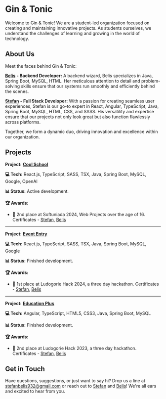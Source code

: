 # Gin & Tonic

Welcome to Gin & Tonic! We are a student-led organization focused on creating and maintaining innovative projects. As students ourselves, we understand the challenges of learning and growing in the world of technology.

## About Us

Meet the faces behind Gin & Tonic:

[**Belis**](https://github.com/BelisAliosmanova) **- Backend Developer:** A backend wizard, Belis specializes in Java, Spring Boot, MySQL, HTML. Her meticulous attention to detail and problem-solving skills ensure that our systems run smoothly and efficiently behind the scenes.

[**Stefan**](https://github.com/stefan-petrov1) **- Full Stack Developer:** With a passion for creating seamless user experiences, Stefan is our go-to expert in React, Angular, TypeScript, Java, Spring Boot, MySQL, HTML, CSS, and SASS. His versatility and expertise ensure that our projects not only look great but also function flawlessly across platforms.

Together, we form a dynamic duo, driving innovation and excellence within our organization.

## Projects

**Project:** [**Cool School**](https://github.com/Gin-n-Tonicc/Cool-School)

**💻 Tech:** React.js, TypeScript, SASS, TSX, Java, Spring Boot, MySQL, Google, OpenAI

**📊 Status:** Active development.

**🏆 Awards:** 
- 🥈 2nd place at Softuniada 2024, Web Projects over the age of 16. Certificates - [Stefan](https://drive.google.com/file/d/1TAeeAbTokbThkLA0V7lXD_SVAHYXWsvJ/view?usp=sharing), [Belis](https://drive.google.com/file/d/1bX8yCmPS4rljZPKqtCPPzeLZ7Whud8Qc/view?usp=sharing)

___

**Project:** [**Event Entry**](https://github.com/Gin-n-Tonicc/Event-Entry)

**💻 Tech:** React.js, TypeScript, SASS, TSX, Java, Spring Boot, MySQL, Google

**📊 Status:** Finished development.

**🏆 Awards:** 
- 🥇 1st place at Ludogorie Hack 2024, a three day hackathon. Certificates - [Stefan](https://drive.google.com/file/d/11yoD9pztw9Yt_RPbvIgtPcK4bXwyPysr/view?usp=sharing), [Belis](https://drive.google.com/file/d/1y-otCjQOHWjRJ2knKbwSNRajbZj6opJd/view?usp=sharing)

___

**Project:** [**Education Plus**](https://github.com/Gin-n-Tonicc/Education-Plus)

**💻 Tech:** Angular, TypeScript, HTML5, CSS3, Java, Spring Boot, MySQL

**📊 Status:** Finished development.

**🏆 Awards:** 
- 🥈 2nd place at Ludogorie Hack 2023, a three day hackathon. Certificates - [Stefan](https://drive.google.com/file/d/1MB2N8Uxlno4CbxroTRYmdYZPR5zkiGhA/view?usp=sharing), [Belis](https://drive.google.com/file/d/1O2kDYCMJNEaBctGEdnmd_23-JhalrdF4/view?usp=sharing)

## Get in Touch
Have questions, suggestions, or just want to say hi? Drop us a line at stefanbelis932@gmail.com or reach out to [Stefan](https://github.com/stefan-petrov1) and [Belis](https://github.com/BelisAliosmanova)! We're all ears and excited to hear from you.
